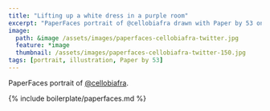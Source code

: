 ```yaml
---
title: "Lifting up a white dress in a purple room"
excerpt: "PaperFaces portrait of @cellobiafra drawn with Paper by 53 on an iPad."
image: 
  path: &image /assets/images/paperfaces-cellobiafra-twitter.jpg 
  feature: *image
  thumbnail: /assets/images/paperfaces-cellobiafra-twitter-150.jpg
tags: [portrait, illustration, Paper by 53]
---
```


PaperFaces portrait of [@cellobiafra](https://twitter.com/cellobiafra).

{% include boilerplate/paperfaces.md %}
